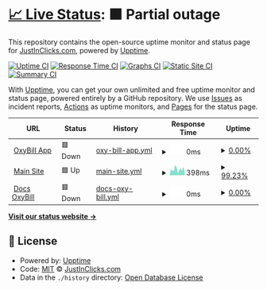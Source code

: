 # [📈 Live Status](https://status.oxybill.com): <!--live status--> **🟧 Partial outage**

This repository contains the open-source uptime monitor and status page for [JustInClicks.com](https://www.justinclicks.com), powered by [Upptime](https://github.com/upptime/upptime).

[![Uptime CI](https://github.com/justinclicks-com/status.oxybill.com/workflows/Uptime%20CI/badge.svg)](https://github.com/justinclicks-com/status.oxybill.com/actions?query=workflow%3A%22Uptime+CI%22)
[![Response Time CI](https://github.com/justinclicks-com/status.oxybill.com/workflows/Response%20Time%20CI/badge.svg)](https://github.com/justinclicks-com/status.oxybill.com/actions?query=workflow%3A%22Response+Time+CI%22)
[![Graphs CI](https://github.com/justinclicks-com/status.oxybill.com/workflows/Graphs%20CI/badge.svg)](https://github.com/justinclicks-com/status.oxybill.com/actions?query=workflow%3A%22Graphs+CI%22)
[![Static Site CI](https://github.com/justinclicks-com/status.oxybill.com/workflows/Static%20Site%20CI/badge.svg)](https://github.com/justinclicks-com/status.oxybill.com/actions?query=workflow%3A%22Static+Site+CI%22)
[![Summary CI](https://github.com/justinclicks-com/status.oxybill.com/workflows/Summary%20CI/badge.svg)](https://github.com/justinclicks-com/status.oxybill.com/actions?query=workflow%3A%22Summary+CI%22)

With [Upptime](https://upptime.js.org), you can get your own unlimited and free uptime monitor and status page, powered entirely by a GitHub repository. We use [Issues](https://github.com/justinclicks-com/status.oxybill.com/issues) as incident reports, [Actions](https://github.com/justinclicks-com/status.oxybill.com/actions) as uptime monitors, and [Pages](https://status.oxybill.com) for the status page.

<!--start: status pages-->
<!-- This summary is generated by Upptime (https://github.com/upptime/upptime) -->
<!-- Do not edit this manually, your changes will be overwritten -->
<!-- prettier-ignore -->
| URL | Status | History | Response Time | Uptime |
| --- | ------ | ------- | ------------- | ------ |
| <img alt="" src="https://icons.duckduckgo.com/ip3/app.oxybill.com.ico" height="13"> [OxyBill App](https://app.oxybill.com) | 🟥 Down | [oxy-bill-app.yml](https://github.com/JustInClicks-com/status.oxybill.com/commits/HEAD/history/oxy-bill-app.yml) | <details><summary><img alt="Response time graph" src="./graphs/oxy-bill-app/response-time-week.png" height="20"> 0ms</summary><br><a href="https://status.oxybill.com/history/oxy-bill-app"><img alt="Response time 0" src="https://img.shields.io/endpoint?url=https%3A%2F%2Fraw.githubusercontent.com%2FJustInClicks-com%2Fstatus.oxybill.com%2FHEAD%2Fapi%2Foxy-bill-app%2Fresponse-time.json"></a><br><a href="https://status.oxybill.com/history/oxy-bill-app"><img alt="24-hour response time 0" src="https://img.shields.io/endpoint?url=https%3A%2F%2Fraw.githubusercontent.com%2FJustInClicks-com%2Fstatus.oxybill.com%2FHEAD%2Fapi%2Foxy-bill-app%2Fresponse-time-day.json"></a><br><a href="https://status.oxybill.com/history/oxy-bill-app"><img alt="7-day response time 0" src="https://img.shields.io/endpoint?url=https%3A%2F%2Fraw.githubusercontent.com%2FJustInClicks-com%2Fstatus.oxybill.com%2FHEAD%2Fapi%2Foxy-bill-app%2Fresponse-time-week.json"></a><br><a href="https://status.oxybill.com/history/oxy-bill-app"><img alt="30-day response time 0" src="https://img.shields.io/endpoint?url=https%3A%2F%2Fraw.githubusercontent.com%2FJustInClicks-com%2Fstatus.oxybill.com%2FHEAD%2Fapi%2Foxy-bill-app%2Fresponse-time-month.json"></a><br><a href="https://status.oxybill.com/history/oxy-bill-app"><img alt="1-year response time 0" src="https://img.shields.io/endpoint?url=https%3A%2F%2Fraw.githubusercontent.com%2FJustInClicks-com%2Fstatus.oxybill.com%2FHEAD%2Fapi%2Foxy-bill-app%2Fresponse-time-year.json"></a></details> | <details><summary><a href="https://status.oxybill.com/history/oxy-bill-app">0.00%</a></summary><a href="https://status.oxybill.com/history/oxy-bill-app"><img alt="All-time uptime 2.51%" src="https://img.shields.io/endpoint?url=https%3A%2F%2Fraw.githubusercontent.com%2FJustInClicks-com%2Fstatus.oxybill.com%2FHEAD%2Fapi%2Foxy-bill-app%2Fuptime.json"></a><br><a href="https://status.oxybill.com/history/oxy-bill-app"><img alt="24-hour uptime 0.00%" src="https://img.shields.io/endpoint?url=https%3A%2F%2Fraw.githubusercontent.com%2FJustInClicks-com%2Fstatus.oxybill.com%2FHEAD%2Fapi%2Foxy-bill-app%2Fuptime-day.json"></a><br><a href="https://status.oxybill.com/history/oxy-bill-app"><img alt="7-day uptime 0.00%" src="https://img.shields.io/endpoint?url=https%3A%2F%2Fraw.githubusercontent.com%2FJustInClicks-com%2Fstatus.oxybill.com%2FHEAD%2Fapi%2Foxy-bill-app%2Fuptime-week.json"></a><br><a href="https://status.oxybill.com/history/oxy-bill-app"><img alt="30-day uptime 7.96%" src="https://img.shields.io/endpoint?url=https%3A%2F%2Fraw.githubusercontent.com%2FJustInClicks-com%2Fstatus.oxybill.com%2FHEAD%2Fapi%2Foxy-bill-app%2Fuptime-month.json"></a><br><a href="https://status.oxybill.com/history/oxy-bill-app"><img alt="1-year uptime 0.00%" src="https://img.shields.io/endpoint?url=https%3A%2F%2Fraw.githubusercontent.com%2FJustInClicks-com%2Fstatus.oxybill.com%2FHEAD%2Fapi%2Foxy-bill-app%2Fuptime-year.json"></a></details>
| <img alt="" src="https://icons.duckduckgo.com/ip3/www.oxybill.com.ico" height="13"> [Main Site](https://www.oxybill.com) | 🟩 Up | [main-site.yml](https://github.com/JustInClicks-com/status.oxybill.com/commits/HEAD/history/main-site.yml) | <details><summary><img alt="Response time graph" src="./graphs/main-site/response-time-week.png" height="20"> 398ms</summary><br><a href="https://status.oxybill.com/history/main-site"><img alt="Response time 383" src="https://img.shields.io/endpoint?url=https%3A%2F%2Fraw.githubusercontent.com%2FJustInClicks-com%2Fstatus.oxybill.com%2FHEAD%2Fapi%2Fmain-site%2Fresponse-time.json"></a><br><a href="https://status.oxybill.com/history/main-site"><img alt="24-hour response time 390" src="https://img.shields.io/endpoint?url=https%3A%2F%2Fraw.githubusercontent.com%2FJustInClicks-com%2Fstatus.oxybill.com%2FHEAD%2Fapi%2Fmain-site%2Fresponse-time-day.json"></a><br><a href="https://status.oxybill.com/history/main-site"><img alt="7-day response time 398" src="https://img.shields.io/endpoint?url=https%3A%2F%2Fraw.githubusercontent.com%2FJustInClicks-com%2Fstatus.oxybill.com%2FHEAD%2Fapi%2Fmain-site%2Fresponse-time-week.json"></a><br><a href="https://status.oxybill.com/history/main-site"><img alt="30-day response time 347" src="https://img.shields.io/endpoint?url=https%3A%2F%2Fraw.githubusercontent.com%2FJustInClicks-com%2Fstatus.oxybill.com%2FHEAD%2Fapi%2Fmain-site%2Fresponse-time-month.json"></a><br><a href="https://status.oxybill.com/history/main-site"><img alt="1-year response time 383" src="https://img.shields.io/endpoint?url=https%3A%2F%2Fraw.githubusercontent.com%2FJustInClicks-com%2Fstatus.oxybill.com%2FHEAD%2Fapi%2Fmain-site%2Fresponse-time-year.json"></a></details> | <details><summary><a href="https://status.oxybill.com/history/main-site">99.23%</a></summary><a href="https://status.oxybill.com/history/main-site"><img alt="All-time uptime 31.34%" src="https://img.shields.io/endpoint?url=https%3A%2F%2Fraw.githubusercontent.com%2FJustInClicks-com%2Fstatus.oxybill.com%2FHEAD%2Fapi%2Fmain-site%2Fuptime.json"></a><br><a href="https://status.oxybill.com/history/main-site"><img alt="24-hour uptime 96.01%" src="https://img.shields.io/endpoint?url=https%3A%2F%2Fraw.githubusercontent.com%2FJustInClicks-com%2Fstatus.oxybill.com%2FHEAD%2Fapi%2Fmain-site%2Fuptime-day.json"></a><br><a href="https://status.oxybill.com/history/main-site"><img alt="7-day uptime 99.23%" src="https://img.shields.io/endpoint?url=https%3A%2F%2Fraw.githubusercontent.com%2FJustInClicks-com%2Fstatus.oxybill.com%2FHEAD%2Fapi%2Fmain-site%2Fuptime-week.json"></a><br><a href="https://status.oxybill.com/history/main-site"><img alt="30-day uptime 99.37%" src="https://img.shields.io/endpoint?url=https%3A%2F%2Fraw.githubusercontent.com%2FJustInClicks-com%2Fstatus.oxybill.com%2FHEAD%2Fapi%2Fmain-site%2Fuptime-month.json"></a><br><a href="https://status.oxybill.com/history/main-site"><img alt="1-year uptime 41.45%" src="https://img.shields.io/endpoint?url=https%3A%2F%2Fraw.githubusercontent.com%2FJustInClicks-com%2Fstatus.oxybill.com%2FHEAD%2Fapi%2Fmain-site%2Fuptime-year.json"></a></details>
| <img alt="" src="https://icons.duckduckgo.com/ip3/docs.oxybill.com.ico" height="13"> [Docs OxyBill](https://docs.oxybill.com) | 🟥 Down | [docs-oxy-bill.yml](https://github.com/JustInClicks-com/status.oxybill.com/commits/HEAD/history/docs-oxy-bill.yml) | <details><summary><img alt="Response time graph" src="./graphs/docs-oxy-bill/response-time-week.png" height="20"> 0ms</summary><br><a href="https://status.oxybill.com/history/docs-oxy-bill"><img alt="Response time 0" src="https://img.shields.io/endpoint?url=https%3A%2F%2Fraw.githubusercontent.com%2FJustInClicks-com%2Fstatus.oxybill.com%2FHEAD%2Fapi%2Fdocs-oxy-bill%2Fresponse-time.json"></a><br><a href="https://status.oxybill.com/history/docs-oxy-bill"><img alt="24-hour response time 0" src="https://img.shields.io/endpoint?url=https%3A%2F%2Fraw.githubusercontent.com%2FJustInClicks-com%2Fstatus.oxybill.com%2FHEAD%2Fapi%2Fdocs-oxy-bill%2Fresponse-time-day.json"></a><br><a href="https://status.oxybill.com/history/docs-oxy-bill"><img alt="7-day response time 0" src="https://img.shields.io/endpoint?url=https%3A%2F%2Fraw.githubusercontent.com%2FJustInClicks-com%2Fstatus.oxybill.com%2FHEAD%2Fapi%2Fdocs-oxy-bill%2Fresponse-time-week.json"></a><br><a href="https://status.oxybill.com/history/docs-oxy-bill"><img alt="30-day response time 0" src="https://img.shields.io/endpoint?url=https%3A%2F%2Fraw.githubusercontent.com%2FJustInClicks-com%2Fstatus.oxybill.com%2FHEAD%2Fapi%2Fdocs-oxy-bill%2Fresponse-time-month.json"></a><br><a href="https://status.oxybill.com/history/docs-oxy-bill"><img alt="1-year response time 0" src="https://img.shields.io/endpoint?url=https%3A%2F%2Fraw.githubusercontent.com%2FJustInClicks-com%2Fstatus.oxybill.com%2FHEAD%2Fapi%2Fdocs-oxy-bill%2Fresponse-time-year.json"></a></details> | <details><summary><a href="https://status.oxybill.com/history/docs-oxy-bill">0.00%</a></summary><a href="https://status.oxybill.com/history/docs-oxy-bill"><img alt="All-time uptime 5.90%" src="https://img.shields.io/endpoint?url=https%3A%2F%2Fraw.githubusercontent.com%2FJustInClicks-com%2Fstatus.oxybill.com%2FHEAD%2Fapi%2Fdocs-oxy-bill%2Fuptime.json"></a><br><a href="https://status.oxybill.com/history/docs-oxy-bill"><img alt="24-hour uptime 0.00%" src="https://img.shields.io/endpoint?url=https%3A%2F%2Fraw.githubusercontent.com%2FJustInClicks-com%2Fstatus.oxybill.com%2FHEAD%2Fapi%2Fdocs-oxy-bill%2Fuptime-day.json"></a><br><a href="https://status.oxybill.com/history/docs-oxy-bill"><img alt="7-day uptime 0.00%" src="https://img.shields.io/endpoint?url=https%3A%2F%2Fraw.githubusercontent.com%2FJustInClicks-com%2Fstatus.oxybill.com%2FHEAD%2Fapi%2Fdocs-oxy-bill%2Fuptime-week.json"></a><br><a href="https://status.oxybill.com/history/docs-oxy-bill"><img alt="30-day uptime 7.96%" src="https://img.shields.io/endpoint?url=https%3A%2F%2Fraw.githubusercontent.com%2FJustInClicks-com%2Fstatus.oxybill.com%2FHEAD%2Fapi%2Fdocs-oxy-bill%2Fuptime-month.json"></a><br><a href="https://status.oxybill.com/history/docs-oxy-bill"><img alt="1-year uptime 0.00%" src="https://img.shields.io/endpoint?url=https%3A%2F%2Fraw.githubusercontent.com%2FJustInClicks-com%2Fstatus.oxybill.com%2FHEAD%2Fapi%2Fdocs-oxy-bill%2Fuptime-year.json"></a></details>

<!--end: status pages-->

[**Visit our status website →**](https://status.oxybill.com)

## 📄 License

- Powered by: [Upptime](https://github.com/upptime/upptime)
- Code: [MIT](./LICENSE) © [JustInClicks.com](https://www.justinclicks.com)
- Data in the `./history` directory: [Open Database License](https://opendatacommons.org/licenses/odbl/1-0/)
